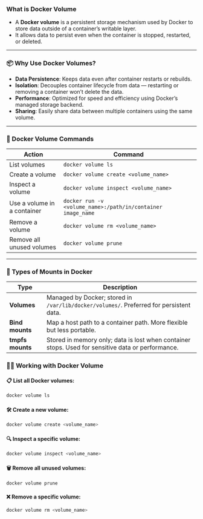 
### What is Docker Volume 

- A **Docker volume** is a persistent storage mechanism used by Docker to store data outside of a container’s writable layer.
- It allows data to persist even when the container is stopped, restarted, or deleted.

---

### 📦 Why Use Docker Volumes?

* **Data Persistence**: Keeps data even after container restarts or rebuilds.
* **Isolation**: Decouples container lifecycle from data — restarting or removing a container won’t delete the data.
* **Performance**: Optimized for speed and efficiency using Docker’s managed storage backend.
* **Sharing**: Easily share data between multiple containers using the same volume.

---

### 🔧 Docker Volume Commands

| Action                      | Command                                                     |
| --------------------------- | ----------------------------------------------------------- |
| List volumes                | `docker volume ls`                                          |
| Create a volume             | `docker volume create <volume_name>`                        |
| Inspect a volume            | `docker volume inspect <volume_name>`                       |
| Use a volume in a container | `docker run -v <volume_name>:/path/in/container image_name` |
| Remove a volume             | `docker volume rm <volume_name>`                            |
| Remove all unused volumes   | `docker volume prune`                                       |

---

### 🧠 Types of Mounts in Docker

| Type             | Description                                                                                       |
| ---------------- | ------------------------------------------------------------------------------------------------- |
| **Volumes**      | Managed by Docker; stored in `/var/lib/docker/volumes/`. Preferred for persistent data.           |
| **Bind mounts**  | Map a host path to a container path. More flexible but less portable.                             |
| **tmpfs mounts** | Stored in memory only; data is lost when container stops. Used for sensitive data or performance. |


### 🧑‍💻 Working with Docker Volume

#### 📋 List all Docker volumes:

```bash
docker volume ls
```

#### 🛠️ Create a new volume:

```bash
docker volume create <volume_name>
```

#### 🔍 Inspect a specific volume:

```bash
docker volume inspect <volume_name>
```

#### 🗑️ Remove all **unused** volumes:

```bash
docker volume prune
```

#### ❌ Remove a specific volume:

```bash
docker volume rm <volume_name>
```

